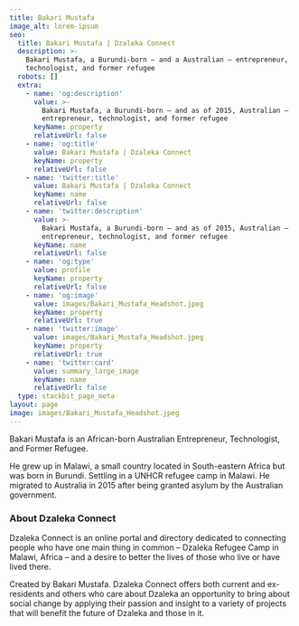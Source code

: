 ```yaml
---
title: Bakari Mustafa
image_alt: lorem-ipsum
seo:
  title: Bakari Mustafa | Dzaleka Connect
  description: >-
    Bakari Mustafa, a Burundi-born – and a Australian – entrepreneur,
    technologist, and former refugee
  robots: []
  extra:
    - name: 'og:description'
      value: >-
        Bakari Mustafa, a Burundi-born – and as of 2015, Australian –
        entrepreneur, technologist, and former refugee
      keyName: property
      relativeUrl: false
    - name: 'og:title'
      value: Bakari Mustafa | Dzaleka Connect
      keyName: property
      relativeUrl: false
    - name: 'twitter:title'
      value: Bakari Mustafa | Dzaleka Connect
      keyName: name
      relativeUrl: false
    - name: 'twitter:description'
      value: >-
        Bakari Mustafa, a Burundi-born – and as of 2015, Australian –
        entrepreneur, technologist, and former refugee
      keyName: name
      relativeUrl: false
    - name: 'og:type'
      value: profile
      keyName: property
      relativeUrl: false
    - name: 'og:image'
      value: images/Bakari_Mustafa_Headshot.jpeg
      keyName: property
      relativeUrl: true
    - name: 'twitter:image'
      value: images/Bakari_Mustafa_Headshot.jpeg
      keyName: property
      relativeUrl: true
    - name: 'twitter:card'
      value: summary_large_image
      keyName: name
      relativeUrl: false
  type: stackbit_page_meta
layout: page
image: images/Bakari_Mustafa_Headshot.jpeg
---
```

Bakari Mustafa is an African-born Australian Entrepreneur, Technologist, and Former Refugee.

He grew up in Malawi, a small country located in South-eastern Africa but was born in Burundi. Settling in a UNHCR refugee camp in Malawi. He migrated to Australia in 2015 after being granted asylum by the Australian government.

### About Dzaleka Connect

Dzaleka Connect is an online portal and directory dedicated to connecting people who have one main thing in common – Dzaleka Refugee Camp in Malawi, Africa – and a desire to better the lives of those who live or have lived there.

Created by Bakari Mustafa. Dzaleka Connect offers both current and ex-residents and others who care about Dzaleka an opportunity to bring about social change by applying their passion and insight to a variety of projects that will benefit the future of Dzaleka and those in it.
